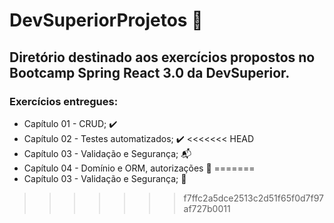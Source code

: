 # DevSuperiorProjetos :rocket:
## Diretório destinado aos exercícios propostos no Bootcamp Spring React 3.0 da DevSuperior.
### Exercícios entregues: 
- Capítulo 01 - CRUD; :heavy_check_mark:
- Capítulo 02 - Testes automatizados; :heavy_check_mark:
<<<<<<< HEAD
- Capítulo 03 - Validação e Segurança; :mailbox_with_mail:
- Capítulo 04 - Domínio e ORM, autorizações :construction:
=======
- Capítulo 03 - Validação e Segurança; :construction:
>>>>>>> f7ffc2a5dce2513c2d51f65f0d7f97af727b0011
